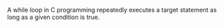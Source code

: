 A while loop in C programming repeatedly executes a target statement as long as a given condition is true.
